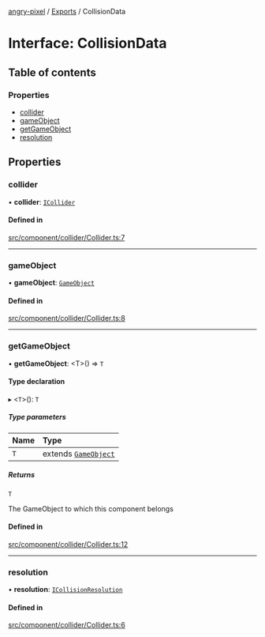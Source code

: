 [angry-pixel](../README.md) / [Exports](../modules.md) / CollisionData

# Interface: CollisionData

## Table of contents

### Properties

- [collider](CollisionData.md#collider)
- [gameObject](CollisionData.md#gameobject)
- [getGameObject](CollisionData.md#getgameobject)
- [resolution](CollisionData.md#resolution)

## Properties

### collider

• **collider**: [`ICollider`](ICollider.md)

#### Defined in

[src/component/collider/Collider.ts:7](https://github.com/angry-pixel-studio/angry-pixel-engine/blob/6176278/src/component/collider/Collider.ts#L7)

___

### gameObject

• **gameObject**: [`GameObject`](../classes/GameObject.md)

#### Defined in

[src/component/collider/Collider.ts:8](https://github.com/angry-pixel-studio/angry-pixel-engine/blob/6176278/src/component/collider/Collider.ts#L8)

___

### getGameObject

• **getGameObject**: <T\>() => `T`

#### Type declaration

▸ <`T`\>(): `T`

##### Type parameters

| Name | Type |
| :------ | :------ |
| `T` | extends [`GameObject`](../classes/GameObject.md) |

##### Returns

`T`

The GameObject to which this component belongs

#### Defined in

[src/component/collider/Collider.ts:12](https://github.com/angry-pixel-studio/angry-pixel-engine/blob/6176278/src/component/collider/Collider.ts#L12)

___

### resolution

• **resolution**: [`ICollisionResolution`](ICollisionResolution.md)

#### Defined in

[src/component/collider/Collider.ts:6](https://github.com/angry-pixel-studio/angry-pixel-engine/blob/6176278/src/component/collider/Collider.ts#L6)
